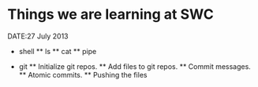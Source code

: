 Things we are learning at SWC
=============================
DATE:27 July 2013

* shell
** ls
** cat
** pipe

* git
** Initialize git repos.
** Add files to git repos.
** Commit messages.
** Atomic commits.
** Pushing the files